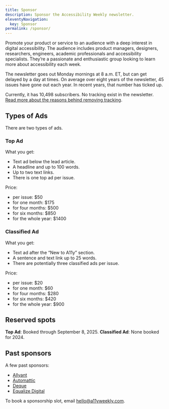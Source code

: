 ```yaml
---
title: Sponsor
description: Sponsor the Accessibility Weekly newsletter.
eleventyNavigation:
  key: Sponsor
permalink: /sponsor/
---
```


Promote your product or service to an audience with a deep interest in digital accessibility. The audience includes product managers, designers, researchers, engineers, academic professionals and accessibility specialists. They’re a passionate and enthusiastic group looking to learn more about accessibility each week.

The newsletter goes out Monday mornings at 8 a.m. ET, but can get delayed by a day at times. On average over eight years of the newsletter, 45 issues have gone out each year. In recent years, that number has ticked up.

Currently, it has 10,498 subscribers. No tracking exist in the newsletter. [Read more about the reasons behind removing tracking](https://davidakennedy.com/blog/accessibility-weekly-and-tracking/).

## Types of Ads

There are two types of ads.

### Top Ad

What you get:

- Text ad below the lead article.
- A headline and up to 100 words.
- Up to two text links.
- There is one top ad per issue.

Price:

- per issue: $50
- for one month: $175
- for four months: $500
- for six months: $850
- for the whole year: $1400

### Classified Ad

What you get:

- Text ad after the “New to A11y” section.
- A sentence and text link up to 25 words.
- There are potentially three classified ads per issue.

Price:

- per issue: $20
- for one month: $60
- for four months: $280
- for six months: $420
- for the whole year: $900

## Reserved spots

**Top Ad**: Booked through September 8, 2025.
**Classified Ad**: None booked for 2024.

## Past sponsors

A few past sponsors:

- [Allyant](https://allyant.com)
- [Automattic](https://automattic.com)
- [Deque](https://www.deque.com)
- [Equalize Digital](https://equalizedigital.com)

<p class="callout">
  To book a sponsorship slot, email <a href="mailto:hello@a11yweekly.com">hello@a11yweekly.com</a>.
</p>
